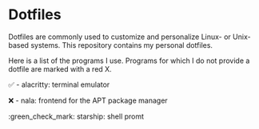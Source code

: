 # Dotfiles

Dotfiles are commonly used to customize and personalize Linux- or Unix-based systems. This repository contains my personal dotfiles.

Here is a list of the programs I use. Programs for which I do not provide a dotfile are marked with a red X.

:white_check_mark: - alacritty: terminal emulator

:x: - nala: frontend for the APT package manager

:green_check_mark: starship: shell promt
